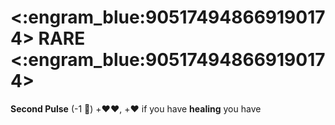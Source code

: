 # <:engram_blue:905174948669190174> RARE <:engram_blue:905174948669190174>

**Second Pulse** (-1 :large_blue_diamond:) +:heart::heart:, +:heart: if you have __healing__ you have
